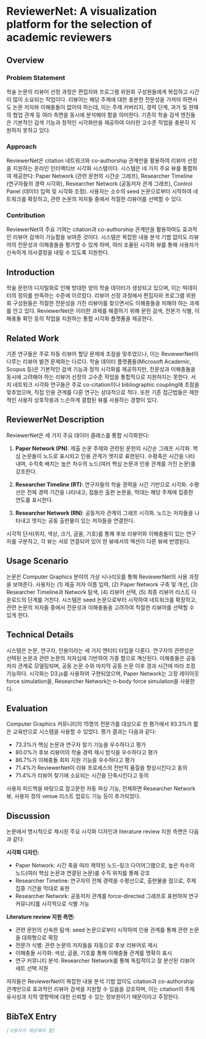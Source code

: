 # ReviewerNet: A visualization platform for the selection of academic reviewers

## Overview

### Problem Statement
학술 논문의 리뷰어 선정 과정은 편집자와 프로그램 위원회 구성원들에게 복잡하고 시간이 많이 소요되는 작업이다. 리뷰어는 해당 주제에 대한 충분한 전문성을 가져야 하면서도 논문 저자와 이해충돌이 없어야 하는데, 이는 주제 커버리지, 경력 단계, 과거 및 현재의 협업 관계 등 여러 측면을 동시에 분석해야 함을 의미한다. 기존의 학술 검색 엔진들은 기본적인 검색 기능과 정적인 시각화만을 제공하여 이러한 고수준 작업을 충분히 지원하지 못하고 있다.

### Approach
ReviewerNet은 citation 네트워크와 co-authorship 관계만을 활용하여 리뷰어 선정을 지원하는 온라인 인터랙티브 시각화 시스템이다. 시스템은 네 가지 주요 뷰를 통합하여 제공한다: Paper Network (관련 문헌의 시간순 그래프), Researcher Timeline (연구자들의 경력 시각화), Researcher Network (공동저자 관계 그래프), Control Panel (데이터 입력 및 시각화 조정). 사용자는 소수의 seed 논문으로부터 시작하여 네트워크를 확장하고, 관련 논문의 저자들 중에서 적절한 리뷰어를 선택할 수 있다.

### Contribution
ReviewerNet의 주요 기여는 citation과 co-authorship 관계만을 활용하여도 효과적인 리뷰어 검색이 가능함을 보여준 것이다. 시스템은 복잡한 내용 분석 기법 없이도 리뷰어의 전문성과 이해충돌을 평가할 수 있게 하며, 여러 조율된 시각화 뷰를 통해 사용자가 신속하게 의사결정을 내릴 수 있도록 지원한다.

## Introduction
학술 문헌의 디지털화로 인해 방대한 양의 학술 데이터가 생성되고 있으며, 이는 빅데이터의 정의를 만족하는 수준에 이르렀다. 리뷰어 선정 과정에서 편집자와 프로그램 위원회 구성원들은 적절한 전문성을 가진 리뷰어를 찾으면서도 이해충돌을 피해야 하는 과제를 안고 있다. ReviewerNet은 이러한 과제를 해결하기 위해 문헌 검색, 전문가 식별, 이해충돌 확인 등의 작업을 지원하는 통합 시각화 플랫폼을 제공한다.

## Related Work
기존 연구들은 주로 자동 리뷰어 할당 문제에 초점을 맞추었으나, 이는 ReviewerNet이 다루는 리뷰어 발견 문제와는 다르다. 학술 데이터 플랫폼들(Microsoft Academic, Scopus 등)은 기본적인 검색 기능과 정적 시각화를 제공하지만, 전문성과 이해충돌을 동시에 고려해야 하는 리뷰어 선정의 고수준 작업을 통합적으로 지원하지는 못한다. 서지 네트워크 시각화 연구들은 주로 co-citation이나 bibliographic coupling에 초점을 맞추었으며, 직접 인용 관계를 다룬 연구는 상대적으로 적다. 또한 기존 접근법들은 제한적인 사용자 상호작용과 느슨하게 결합된 뷰를 사용하는 경향이 있다.

## ReviewerNet Description
ReviewerNet은 세 가지 주요 데이터 클래스를 통합 시각화한다:

1. **Paper Network (PN)**: 제출 논문 주제와 관련된 문헌의 시간순 그래프 시각화. 핵심 논문들이 노드로 표시되고 인용 관계가 엣지로 표현된다. 수평축은 시간을 나타내며, 수직축 배치는 높은 차수의 노드(여러 핵심 논문과 인용 관계를 가진 논문)를 강조한다.

2. **Researcher Timeline (RT)**: 연구자들의 학술 경력을 시간 기반으로 시각화. 수평선은 전체 경력 기간을 나타내고, 점들은 출판 논문을, 막대는 해당 주제에 집중한 연도를 표시한다.

3. **Researcher Network (RN)**: 공동저자 관계의 그래프 시각화. 노드는 저자들을 나타내고 엣지는 공동 출판물이 있는 저자들을 연결한다. 

시각적 단서(위치, 색상, 크기, 글꼴, 기호)를 통해 후보 리뷰어와 이해충돌이 있는 연구자를 구분하고, 각 뷰는 서로 연결되어 있어 한 뷰에서의 액션이 다른 뷰에 반영된다.

## Usage Scenario
논문은 Computer Graphics 분야의 가상 시나리오를 통해 ReviewerNet의 사용 과정을 보여준다. 사용자는 (1) 제출 저자 이름 입력, (2) Paper Network 구축 및 개선, (3) Researcher Timeline과 Network 탐색, (4) 리뷰어 선택, (5) 최종 리뷰어 리스트 다운로드의 단계를 거친다. 시스템은 seed 논문으로부터 시작하여 네트워크를 확장하고, 관련 논문의 저자들 중에서 전문성과 이해충돌을 고려하여 적절한 리뷰어를 선택할 수 있게 한다.

## Technical Details
시스템은 논문, 연구자, 인용이라는 세 가지 엔티티 타입을 다룬다. 연구자의 관련성은 선택된 논문과 관련 논문의 저자십에 기반하여 가중 합으로 계산된다. 이해충돌은 공동저자 관계로 모델링되며, 공동 논문 수와 마지막 공동 논문 이후 경과 시간에 따라 조정 가능하다. 시각화는 D3.js를 사용하여 구현되었으며, Paper Network는 고정 레이아웃 force simulation을, Researcher Network는 n-body force simulation을 사용한다.

## Evaluation
Computer Graphics 커뮤니티의 15명의 전문가를 대상으로 한 평가에서 93.3%가 짧은 교육만으로 시스템을 사용할 수 있었다. 평가 결과는 다음과 같다:
- 73.3%가 핵심 논문과 연구자 찾기 기능을 우수하다고 평가
- 80.0%가 후보 리뷰어의 학술 경력 제시 방식을 우수하다고 평가  
- 86.7%가 이해충돌 회피 지원 기능을 우수하다고 평가
- 71.4%가 ReviewerNet이 리뷰 프로세스의 전반적 품질을 향상시킨다고 동의
- 71.4%가 리뷰어 찾기에 소요되는 시간을 단축시킨다고 동의

사용자 피드백을 바탕으로 참고문헌 자동 파싱 기능, 전체화면 Researcher Network 뷰, 사용자 정의 venue 리스트 업로드 기능 등이 추가되었다.

## Discussion
논문에서 명시적으로 제시된 주요 시각화 디자인과 literature review 지원 측면은 다음과 같다:

**시각화 디자인:**
- Paper Network: 시간 축을 따라 제약된 노드-링크 다이어그램으로, 높은 차수의 노드(여러 핵심 논문과 연결된 논문)를 수직 위치를 통해 강조
- Researcher Timeline: 연구자의 전체 경력을 수평선으로, 출판물을 점으로, 주제 집중 기간을 막대로 표현
- Researcher Network: 공동저자 관계를 force-directed 그래프로 표현하여 연구 커뮤니티를 시각적으로 식별 가능

**Literature review 지원 측면:**
- 관련 문헌의 신속한 탐색: seed 논문으로부터 시작하여 인용 관계를 통해 관련 논문을 대화형으로 확장
- 전문가 식별: 관련 논문의 저자들을 자동으로 후보 리뷰어로 제시
- 이해충돌 시각화: 색상, 글꼴, 기호를 통해 이해충돌 관계를 명확히 표시
- 연구 커뮤니티 분석: Researcher Network를 통해 독립적이고 잘 분산된 리뷰어 세트 선택 지원

저자들은 ReviewerNet이 복잡한 내용 분석 기법 없이도 citation과 co-authorship 관계만으로 효과적인 리뷰어 검색을 지원할 수 있음을 강조하며, 이는 citation이 주제 유사성과 지적 영향력에 대한 신뢰할 수 있는 정보원이기 때문이라고 주장한다.

## BibTeX Entry
```bibtex
[사용자가 제공해야 함]
```
